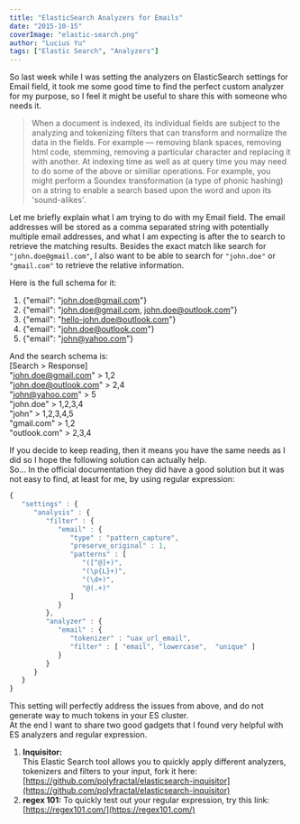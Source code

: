 ```yaml
---
title: "ElasticSearch Analyzers for Emails"
date: "2015-10-15"
coverImage: "elastic-search.png"
author: "Lucius Yu"
tags: ["Elastic Search", "Analyzers"]
---
```


So last week while I was setting the analyzers on ElasticSearch settings for Email field, it took me some good time to find the perfect custom analyzer for my purpose, so I feel it might be useful to share this with someone who needs it.


> When a document is indexed, its individual fields are subject to the analyzing and tokenizing filters that can transform and normalize the data in the fields. For example — removing blank spaces, removing html code, stemming, removing a particular character and replacing it with another. At indexing time as well as at query time you may need to do some of the above or similiar operations. For example, you might perform a Soundex transformation (a type of phonic hashing) on a string to enable a search based upon the word and upon its 'sound-alikes'.

Let me briefly explain what I am trying to do with my Email field. The email addresses will be stored as a comma separated string with potentially multiple email addresses, and what I am expecting is after the to search to retrieve the matching results. Besides the exact match like search for `"john.doe@gmail.com"`, I also want to be able to search for `"john.doe"` or `"gmail.com"` to retrieve the relative information.

Here is the full schema for it:

   1. {"email": "john.doe@gmail.com"}
   2. {"email": "john.doe@gmail.com, john.doe@outlook.com"}
   3. {"email": "hello-john.doe@outlook.com"}
   4. {"email": "john.doe@outlook.com"}
   5. {"email": "john@yahoo.com"}

And the search schema is:  
\[Search > Response\]  
"john.doe@gmail.com" > 1,2  
"john.doe@outlook.com" > 2,4  
"john@yahoo.com" > 5  
"john.doe" > 1,2,3,4  
"john" > 1,2,3,4,5  
"gmail.com" > 1,2  
"outlook.com" > 2,3,4

If you decide to keep reading, then it means you have the same needs as I did so I hope the following solution can actually help.  
So... In the official documentation they did have a good solution but it was not easy to find, at least for me, by using regular expression:

```js
{
   "settings" : {
      "analysis" : {
         "filter" : {
            "email" : {
               "type" : "pattern_capture",
               "preserve_original" : 1,
               "patterns" : [
                  "([^@]+)",
                  "(\p{L}+)",
                  "(\d+)",
                  "@(.+)"
               ]
            }
         },
         "analyzer" : {
            "email" : {
               "tokenizer" : "uax_url_email",
               "filter" : [ "email", "lowercase",  "unique" ]
            }
         }
      }
   }
}
```

  
This setting will perfectly address the issues from above, and do not generate way to much tokens in your ES cluster.  
At the end I want to share two good gadgets that I found very helpful with ES analyzers and regular expression.

1. **Inquisitor:**  
    This Elastic Search tool allows you to quickly apply different analyzers, tokenizers and filters to your input, fork it here:  
    [https://github.com/polyfractal/elasticsearch-inquisitor](https://github.com/polyfractal/elasticsearch-inquisitor)
2. **regex 101:** 
    To quickly test out your regular expression, try this link: [https://regex101.com/](https://regex101.com/)
